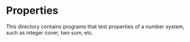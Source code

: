 # Properties

This directory contains programs that test properties of a number system, such as integer cover, two sum, etc.
